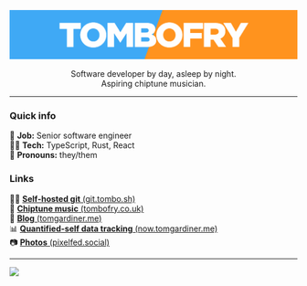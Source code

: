 ![TomboFry](https://raw.githubusercontent.com/TomboFry/TomboFry/master/tombofry.png)
<div align="center">
Software developer by day, asleep by night.
</div>
<div align="center">
Aspiring chiptune musician.
</div>

---

### Quick info

🏢 **Job:** Senior software engineer  
👨‍💻 **Tech:** TypeScript, Rust, React  
🧑 **Pronouns:** they/them  

### Links

👨‍💻 [**Self-hosted git** (git.tombo.sh)](https://git.tombo.sh/tom)  
🎵 [**Chiptune music** (tombofry.co.uk)](https://www.tombofry.co.uk)  
📓 [**Blog** (tomgardiner.me)](https://www.tomgardiner.me)  
📊 [**Quantified-self data tracking** (now.tomgardiner.me)](https://now.tomgardiner.me)  
📷 [**Photos** (pixelfed.social)](https://pixelfed.social/i/web/profile/2014)  

---

![](https://now.tomgardiner.me/music.svg)
